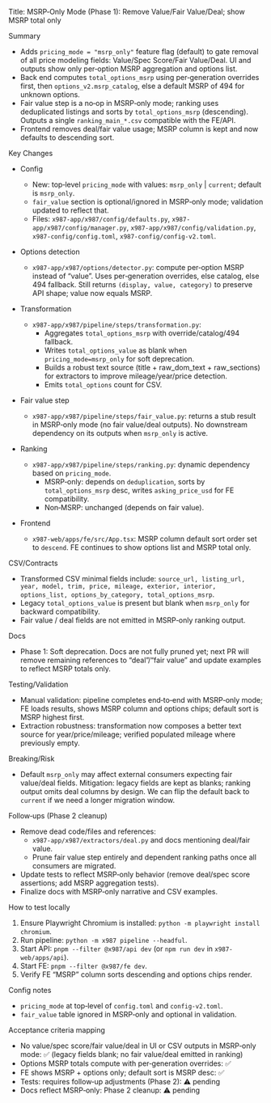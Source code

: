 Title: MSRP‑Only Mode (Phase 1): Remove Value/Fair Value/Deal; show MSRP total only

Summary
- Adds `pricing_mode = "msrp_only"` feature flag (default) to gate removal of all price modeling fields: Value/Spec Score/Fair Value/Deal. UI and outputs show only per‑option MSRP aggregation and options list.
- Back end computes `total_options_msrp` using per‑generation overrides first, then `options_v2.msrp_catalog`, else a default MSRP of 494 for unknown options.
- Fair value step is a no‑op in MSRP‑only mode; ranking uses deduplicated listings and sorts by `total_options_msrp` (descending). Outputs a single `ranking_main_*.csv` compatible with the FE/API.
- Frontend removes deal/fair value usage; MSRP column is kept and now defaults to descending sort.

Key Changes
- Config
  - New: top‑level `pricing_mode` with values: `msrp_only` | `current`; default is `msrp_only`.
  - `fair_value` section is optional/ignored in MSRP‑only mode; validation updated to reflect that.
  - Files: `x987-app/x987/config/defaults.py`, `x987-app/x987/config/manager.py`, `x987-app/x987/config/validation.py`, `x987-config/config.toml`, `x987-config/config-v2.toml`.

- Options detection
  - `x987-app/x987/options/detector.py`: compute per‑option MSRP instead of “value”. Uses per‑generation overrides, else catalog, else 494 fallback. Still returns `(display, value, category)` to preserve API shape; value now equals MSRP.

- Transformation
  - `x987-app/x987/pipeline/steps/transformation.py`:
    - Aggregates `total_options_msrp` with override/catalog/494 fallback.
    - Writes `total_options_value` as blank when `pricing_mode=msrp_only` for soft deprecation.
    - Builds a robust text source (title + raw_dom_text + raw_sections) for extractors to improve mileage/year/price detection.
    - Emits `total_options` count for CSV.

- Fair value step
  - `x987-app/x987/pipeline/steps/fair_value.py`: returns a stub result in MSRP‑only mode (no fair value/deal outputs). No downstream dependency on its outputs when `msrp_only` is active.

- Ranking
  - `x987-app/x987/pipeline/steps/ranking.py`: dynamic dependency based on `pricing_mode`.
    - MSRP‑only: depends on `deduplication`, sorts by `total_options_msrp` desc, writes `asking_price_usd` for FE compatibility.
    - Non‑MSRP: unchanged (depends on fair value).

- Frontend
  - `x987-web/apps/fe/src/App.tsx`: MSRP column default sort order set to `descend`. FE continues to show options list and MSRP total only.

CSV/Contracts
- Transformed CSV minimal fields include: `source_url, listing_url, year, model, trim, price, mileage, exterior, interior, options_list, options_by_category, total_options_msrp`.
- Legacy `total_options_value` is present but blank when `msrp_only` for backward compatibility.
- Fair value / deal fields are not emitted in MSRP‑only ranking output.

Docs
- Phase 1: Soft deprecation. Docs are not fully pruned yet; next PR will remove remaining references to “deal”/“fair value” and update examples to reflect MSRP totals only.

Testing/Validation
- Manual validation: pipeline completes end‑to‑end with MSRP‑only mode; FE loads results, shows MSRP column and options chips; default sort is MSRP highest first.
- Extraction robustness: transformation now composes a better text source for year/price/mileage; verified populated mileage where previously empty.

Breaking/Risk
- Default `msrp_only` may affect external consumers expecting fair value/deal fields. Mitigation: legacy fields are kept as blanks; ranking output omits deal columns by design. We can flip the default back to `current` if we need a longer migration window.

Follow‑ups (Phase 2 cleanup)
- Remove dead code/files and references:
  - `x987-app/x987/extractors/deal.py` and docs mentioning deal/fair value.
  - Prune fair value step entirely and dependent ranking paths once all consumers are migrated.
- Update tests to reflect MSRP‑only behavior (remove deal/spec score assertions; add MSRP aggregation tests).
- Finalize docs with MSRP‑only narrative and CSV examples.

How to test locally
1) Ensure Playwright Chromium is installed: `python -m playwright install chromium`.
2) Run pipeline: `python -m x987 pipeline --headful`.
3) Start API: `pnpm --filter @x987/api dev` (or `npm run dev` in `x987-web/apps/api`).
4) Start FE: `pnpm --filter @x987/fe dev`.
5) Verify FE “MSRP” column sorts descending and options chips render.

Config notes
- `pricing_mode` at top‑level of `config.toml` and `config-v2.toml`.
- `fair_value` table ignored in MSRP‑only and optional in validation.

Acceptance criteria mapping
- No value/spec score/fair value/deal in UI or CSV outputs in MSRP‑only mode: ✅ (legacy fields blank; no fair value/deal emitted in ranking)
- Options MSRP totals compute with per‑generation overrides: ✅
- FE shows MSRP + options only; default sort is MSRP desc: ✅
- Tests: requires follow‑up adjustments (Phase 2): ⚠️ pending
- Docs reflect MSRP‑only: Phase 2 cleanup: ⚠️ pending

